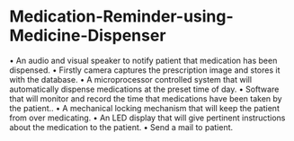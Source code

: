 # Medication-Reminder-using-Medicine-Dispenser
•	An audio and visual speaker to notify patient that medication has been dispensed.
•	Firstly camera captures the prescription image and stores it with the database.
•	A microprocessor controlled system that will automatically dispense
medications at the preset time of day.
•	Software that will monitor and record the time that medications have been
taken by the patient..
•	A mechanical locking mechanism that will keep the patient from over
medicating.
•	An LED display that will give pertinent instructions about the medication
to the patient.
•	Send a mail to patient.
